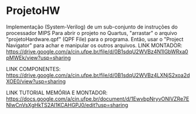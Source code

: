 # ProjetoHW

Implementação (System-Verilog) de um sub-conjunto de instruções do processador MIPS
Para abrir o projeto no Quartus, "arrastar" o arquivo "projetoHardware.qpf" (QPF File) para o programa. 
Então, usar o "Project Navigator" para achar e manipular os outros arquivos.
LINK MONTADOR: https://drive.google.com/a/cin.ufpe.br/file/d/0B1sdqU2WVBz4N1lGbWRxa0pMWEk/view?usp=sharing

LINK COMPONENTES: https://drive.google.com/a/cin.ufpe.br/file/d/0B1sdqU2WVBz4LXNjS2xoa2dXOE0/view?usp=sharing

LINK TUTORIAL MEMÓRIA E MONTADOR: https://docs.google.com/a/cin.ufpe.br/document/d/1EwvbpNryvONlVZRe7ENlwCnVsXgHkTS2Al1KCAHGPJ0/edit?usp=sharing
